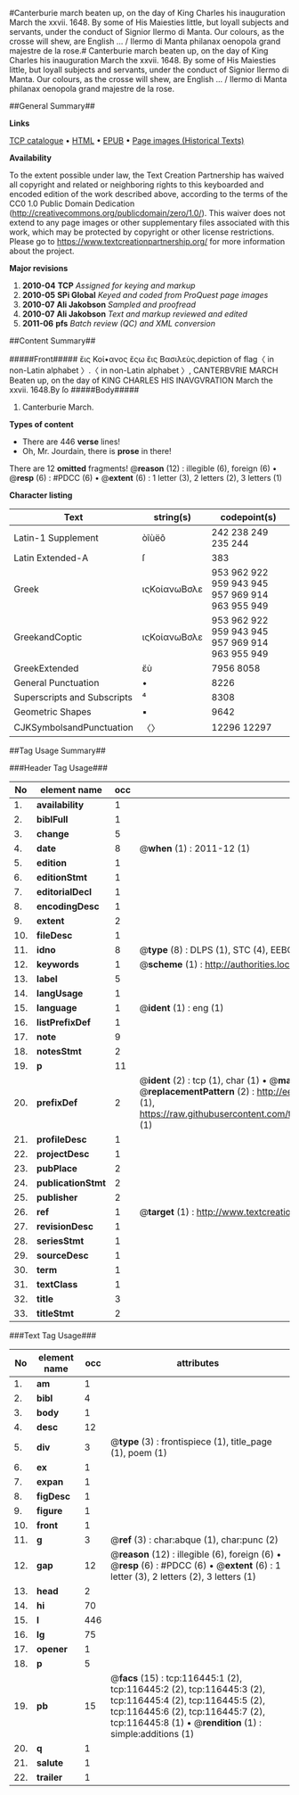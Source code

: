 #Canterburie march beaten up, on the day of King Charles his inauguration March the xxvii. 1648. By some of His Maiesties little, but loyall subjects and servants, under the conduct of Signior Ilermo di Manta. Our colours, as the crosse will shew, are English ... / Ilermo di Manta philanax oenopola grand majestre de la rose.#
Canterburie march beaten up, on the day of King Charles his inauguration March the xxvii. 1648. By some of His Maiesties little, but loyall subjects and servants, under the conduct of Signior Ilermo di Manta. Our colours, as the crosse will shew, are English ... / Ilermo di Manta philanax oenopola grand majestre de la rose.

##General Summary##

**Links**

[TCP catalogue](http://www.ota.ox.ac.uk/tcp/)  • 
[HTML](http://tei.it.ox.ac.uk/tcp/Texts-HTML/free/A79/A79902.html)  • 
[EPUB](http://tei.it.ox.ac.uk/tcp/Texts-EPUB/free/A79/A79902.epub) • 
[Page images (Historical Texts)](https://historicaltexts.jisc.ac.uk/eebo-99864221e)

**Availability**

To the extent possible under law, the Text Creation Partnership has waived all copyright and related or neighboring rights to this keyboarded and encoded edition of the work described above, according to the terms of the CC0 1.0 Public Domain Dedication (http://creativecommons.org/publicdomain/zero/1.0/). This waiver does not extend to any page images or other supplementary files associated with this work, which may be protected by copyright or other license restrictions. Please go to https://www.textcreationpartnership.org/ for more information about the project.

**Major revisions**

1. __2010-04__ __TCP__ *Assigned for keying and markup*
1. __2010-05__ __SPi Global__ *Keyed and coded from ProQuest page images*
1. __2010-07__ __Ali Jakobson__ *Sampled and proofread*
1. __2010-07__ __Ali Jakobson__ *Text and markup reviewed and edited*
1. __2011-06__ __pfs__ *Batch review (QC) and XML conversion*

##Content Summary##

#####Front#####
ἔις Κοί•ανος ἔςω ἔις Βασιλεὺς.depiction of flag〈 in non-Latin alphabet 〉.〈 in non-Latin alphabet 〉, CANTERBVRIE MARCH Beaten up, on the day of KING CHARLES HIS INAVGVRATION March the xxvii. 1648.By ſo
#####Body#####

1. Canterburie March.

**Types of content**

  * There are 446 **verse** lines!
  * Oh, Mr. Jourdain, there is **prose** in there!

There are 12 **omitted** fragments! 
 @__reason__ (12) : illegible (6), foreign (6)  •  @__resp__ (6) : #PDCC (6)  •  @__extent__ (6) : 1 letter (3), 2 letters (2), 3 letters (1)

**Character listing**


|Text|string(s)|codepoint(s)|
|---|---|---|
|Latin-1 Supplement|òîùëô|242 238 249 235 244|
|Latin Extended-A|ſ|383|
|Greek|ιςΚοίανωΒσλε|953 962 922 959 943 945 957 969 914 963 955 949|
|GreekandCoptic|ιςΚοίανωΒσλε|953 962 922 959 943 945 957 969 914 963 955 949|
|GreekExtended|ἔὺ|7956 8058|
|General Punctuation|•|8226|
|Superscripts             and Subscripts|⁴|8308|
|Geometric Shapes|▪|9642|
|CJKSymbolsandPunctuation|〈〉|12296 12297|

##Tag Usage Summary##

###Header Tag Usage###

|No|element name|occ|attributes|
|---|---|---|---|
|1.|__availability__|1||
|2.|__biblFull__|1||
|3.|__change__|5||
|4.|__date__|8| @__when__ (1) : 2011-12 (1)|
|5.|__edition__|1||
|6.|__editionStmt__|1||
|7.|__editorialDecl__|1||
|8.|__encodingDesc__|1||
|9.|__extent__|2||
|10.|__fileDesc__|1||
|11.|__idno__|8| @__type__ (8) : DLPS (1), STC (4), EEBO-CITATION (1), PROQUEST (1), VID (1)|
|12.|__keywords__|1| @__scheme__ (1) : http://authorities.loc.gov/ (1)|
|13.|__label__|5||
|14.|__langUsage__|1||
|15.|__language__|1| @__ident__ (1) : eng (1)|
|16.|__listPrefixDef__|1||
|17.|__note__|9||
|18.|__notesStmt__|2||
|19.|__p__|11||
|20.|__prefixDef__|2| @__ident__ (2) : tcp (1), char (1)  •  @__matchPattern__ (2) : ([0-9\-]+):([0-9IVX]+) (1), (.+) (1)  •  @__replacementPattern__ (2) : http://eebo.chadwyck.com/downloadtiff?vid=$1&page=$2 (1), https://raw.githubusercontent.com/textcreationpartnership/Texts/master/tcpchars.xml#$1 (1)|
|21.|__profileDesc__|1||
|22.|__projectDesc__|1||
|23.|__pubPlace__|2||
|24.|__publicationStmt__|2||
|25.|__publisher__|2||
|26.|__ref__|1| @__target__ (1) : http://www.textcreationpartnership.org/docs/. (1)|
|27.|__revisionDesc__|1||
|28.|__seriesStmt__|1||
|29.|__sourceDesc__|1||
|30.|__term__|1||
|31.|__textClass__|1||
|32.|__title__|3||
|33.|__titleStmt__|2||


###Text Tag Usage###

|No|element name|occ|attributes|
|---|---|---|---|
|1.|__am__|1||
|2.|__bibl__|4||
|3.|__body__|1||
|4.|__desc__|12||
|5.|__div__|3| @__type__ (3) : frontispiece (1), title_page (1), poem (1)|
|6.|__ex__|1||
|7.|__expan__|1||
|8.|__figDesc__|1||
|9.|__figure__|1||
|10.|__front__|1||
|11.|__g__|3| @__ref__ (3) : char:abque (1), char:punc (2)|
|12.|__gap__|12| @__reason__ (12) : illegible (6), foreign (6)  •  @__resp__ (6) : #PDCC (6)  •  @__extent__ (6) : 1 letter (3), 2 letters (2), 3 letters (1)|
|13.|__head__|2||
|14.|__hi__|70||
|15.|__l__|446||
|16.|__lg__|75||
|17.|__opener__|1||
|18.|__p__|5||
|19.|__pb__|15| @__facs__ (15) : tcp:116445:1 (2), tcp:116445:2 (2), tcp:116445:3 (2), tcp:116445:4 (2), tcp:116445:5 (2), tcp:116445:6 (2), tcp:116445:7 (2), tcp:116445:8 (1)  •  @__rendition__ (1) : simple:additions (1)|
|20.|__q__|1||
|21.|__salute__|1||
|22.|__trailer__|1||
